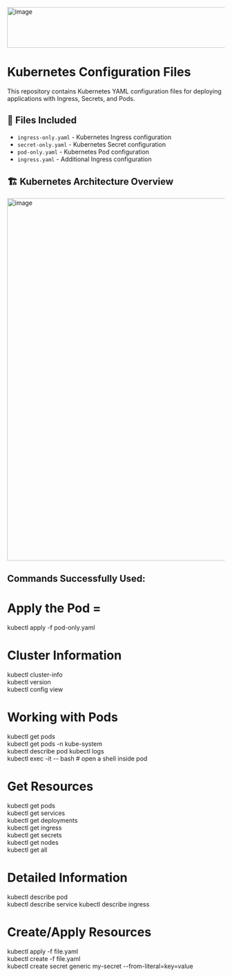 <img width="535" height="94" alt="image" src="https://github.com/user-attachments/assets/80acb835-5c2c-42b6-be85-ce95dc7c6b09" />



# Kubernetes Configuration Files

This repository contains Kubernetes YAML configuration files for deploying applications with Ingress, Secrets, and Pods.

## 📁 Files Included

- `ingress-only.yaml` - Kubernetes Ingress configuration
- `secret-only.yaml` - Kubernetes Secret configuration  
- `pod-only.yaml` - Kubernetes Pod configuration
- `ingress.yaml` - Additional Ingress configuration

## 🏗️ Kubernetes Architecture Overview
<img width="1606" height="838" alt="image" src="https://github.com/user-attachments/assets/7b9e3801-e31d-40c0-9f8e-2c105edc9aca" />

## Commands Successfully Used:
# Apply the Pod =
kubectl apply -f pod-only.yaml

# Cluster Information
kubectl cluster-info     
kubectl version           
kubectl config view   

# Working with Pods
kubectl get pods                
kubectl get pods -n kube-system  
kubectl describe pod <pod-name> 
kubectl logs <pod-name>          
kubectl exec -it <pod-name> -- bash   # open a shell inside pod

# Get Resources
kubectl get pods             
kubectl get services         
kubectl get deployments       
kubectl get ingress          
kubectl get secrets           
kubectl get nodes             
kubectl get all      

# Detailed Information

kubectl describe pod <pod-name>         
kubectl describe service <service-name> 
kubectl describe ingress <ingress-name>

# Create/Apply Resources

kubectl apply -f file.yaml             
kubectl create -f file.yaml            
kubectl create secret generic my-secret --from-literal=key=value
